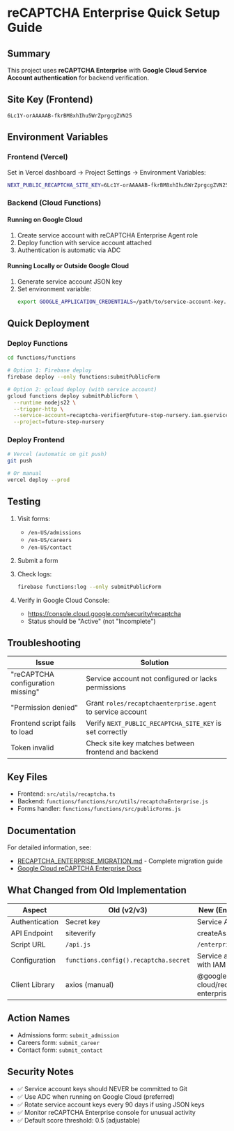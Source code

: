 # reCAPTCHA Enterprise Quick Setup Guide

## Summary

This project uses **reCAPTCHA Enterprise** with **Google Cloud Service Account authentication** for backend verification.

## Site Key (Frontend)

```
6Lc1Y-orAAAAAB-fkrBM8xhIhu5WrZprgcgZVN25
```

## Environment Variables

### Frontend (Vercel)

Set in Vercel dashboard → Project Settings → Environment Variables:

```bash
NEXT_PUBLIC_RECAPTCHA_SITE_KEY=6Lc1Y-orAAAAAB-fkrBM8xhIhu5WrZprgcgZVN25
```

### Backend (Cloud Functions)

#### Running on Google Cloud

1. Create service account with reCAPTCHA Enterprise Agent role
2. Deploy function with service account attached
3. Authentication is automatic via ADC

#### Running Locally or Outside Google Cloud

1. Generate service account JSON key
2. Set environment variable:
   ```bash
   export GOOGLE_APPLICATION_CREDENTIALS=/path/to/service-account-key.json
   ```

## Quick Deployment

### Deploy Functions

```bash
cd functions/functions

# Option 1: Firebase deploy
firebase deploy --only functions:submitPublicForm

# Option 2: gcloud deploy (with service account)
gcloud functions deploy submitPublicForm \
  --runtime nodejs22 \
  --trigger-http \
  --service-account=recaptcha-verifier@future-step-nursery.iam.gserviceaccount.com \
  --project=future-step-nursery
```

### Deploy Frontend

```bash
# Vercel (automatic on git push)
git push

# Or manual
vercel deploy --prod
```

## Testing

1. Visit forms:
   - `/en-US/admissions`
   - `/en-US/careers`
   - `/en-US/contact`

2. Submit a form

3. Check logs:
   ```bash
   firebase functions:log --only submitPublicForm
   ```

4. Verify in Google Cloud Console:
   - https://console.cloud.google.com/security/recaptcha
   - Status should be "Active" (not "Incomplete")

## Troubleshooting

| Issue | Solution |
|-------|----------|
| "reCAPTCHA configuration missing" | Service account not configured or lacks permissions |
| "Permission denied" | Grant `roles/recaptchaenterprise.agent` to service account |
| Frontend script fails to load | Verify `NEXT_PUBLIC_RECAPTCHA_SITE_KEY` is set correctly |
| Token invalid | Check site key matches between frontend and backend |

## Key Files

- Frontend: `src/utils/recaptcha.ts`
- Backend: `functions/functions/src/utils/recaptchaEnterprise.js`
- Forms handler: `functions/functions/src/publicForms.js`

## Documentation

For detailed information, see:
- [RECAPTCHA_ENTERPRISE_MIGRATION.md](./RECAPTCHA_ENTERPRISE_MIGRATION.md) - Complete migration guide
- [Google Cloud reCAPTCHA Enterprise Docs](https://cloud.google.com/recaptcha-enterprise/docs)

## What Changed from Old Implementation

| Aspect | Old (v2/v3) | New (Enterprise) |
|--------|-------------|------------------|
| Authentication | Secret key | Service Account |
| API Endpoint | siteverify | createAssessment |
| Script URL | `/api.js` | `/enterprise.js` |
| Configuration | `functions.config().recaptcha.secret` | Service account with IAM role |
| Client Library | axios (manual) | @google-cloud/recaptcha-enterprise |

## Action Names

- Admissions form: `submit_admission`
- Careers form: `submit_career`
- Contact form: `submit_contact`

## Security Notes

- ✅ Service account keys should NEVER be committed to Git
- ✅ Use ADC when running on Google Cloud (preferred)
- ✅ Rotate service account keys every 90 days if using JSON keys
- ✅ Monitor reCAPTCHA Enterprise console for unusual activity
- ✅ Default score threshold: 0.5 (adjustable)
